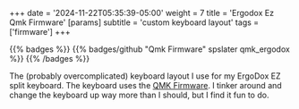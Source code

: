 +++
date = '2024-11-22T05:35:39-05:00'
weight = 7
title = 'Ergodox Ez Qmk Firmware'
[params]
    subtitle = 'custom keyboard layout'
tags = ['firmware']
+++

{{% badges %}}
{{% badges/github "Qmk Firmware" spslater qmk_ergodox %}}
{{% /badges %}}

The (probably overcomplicated) keyboard layout I use for my ErgoDox EZ split
keyboard. The keyboard uses the [QMK Firmware](https://docs.qmk.fm). I tinker
around and change the keyboard up way more than I should, but I find it fun to
do.
